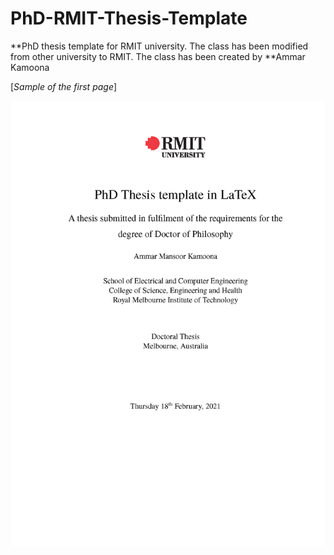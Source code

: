 # PhD-RMIT-Thesis-Template
**PhD thesis template for RMIT university.
The class has been modified from other university to RMIT.
The class has been created by **Ammar Kamoona


[*Sample of the first page*]

<p align="center">
<img src="https://github.com/AmmarKamoona/PhD-RMIT-Thesis-Template/blob/main/Figures/PhDRMIT_sample.png" width="650">
</p>
